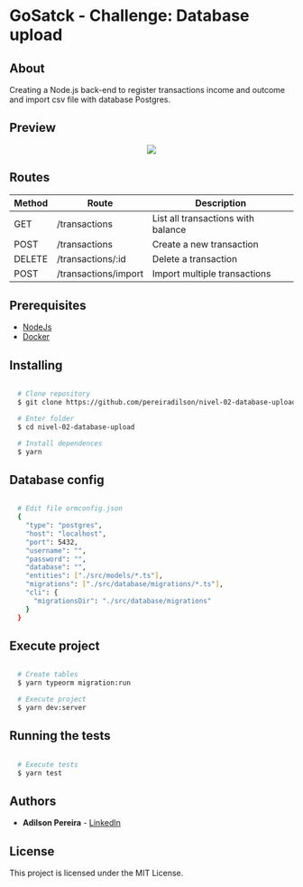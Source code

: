# GoSatck - Challenge: Database upload

## About

Creating a Node.js back-end to register transactions income and outcome and import csv file with database Postgres.

## Preview

<div align="center">
  <a href="https://youtu.be/DIZNBiQZ5Vw" target="_blank">
    <img src="https://ik.imagekit.io/rlpwchithd/Captura_de_Tela_2020-06-23_a_s_21.42.56_2C7D7cNu2.png">
  </a>
</div>

## Routes

|Method|Route|Description|
|------|-----|-----------|
|GET|/transactions|List all transactions with balance|
|POST|/transactions|Create a new transaction|
|DELETE|/transactions/:id|Delete a transaction|
|POST|/transactions/import|Import multiple transactions|

## Prerequisites

- [NodeJs](https://nodejs.org/en/download/)
- [Docker](https://www.docker.com/)

## Installing

```bash

  # Clone repository
  $ git clone https://github.com/pereiradilson/nivel-02-database-upload

  # Enter folder
  $ cd nivel-02-database-upload

  # Install dependences
  $ yarn

```

## Database config

```bash

  # Edit file ormconfig.json
  {
    "type": "postgres",
    "host": "localhost",
    "port": 5432,
    "username": "",
    "password": "",
    "database": "",
    "entities": ["./src/models/*.ts"],
    "migrations": ["./src/database/migrations/*.ts"],
    "cli": {
      "migrationsDir": "./src/database/migrations"
    }
  }

```

## Execute project

```bash

  # Create tables
  $ yarn typeorm migration:run

  # Execute project
  $ yarn dev:server

```

## Running the tests

```bash

  # Execute tests
  $ yarn test

```

## Authors

* **Adilson Pereira** - [LinkedIn](https://www.linkedin.com/in/pereiradilson/)

## License

This project is licensed under the MIT License.
